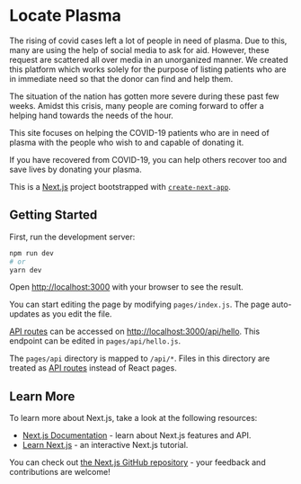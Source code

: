 # Locate Plasma

The rising of covid cases left a lot of people in need of plasma. Due to this, many are using the help of social media to ask for aid. However, these request are scattered all over media in an unorganized manner. We created this platform which works solely for the purpose of listing patients who are in immediate need so that the donor can find and help them.

The situation of the nation has gotten more severe during these past few weeks. Amidst this crisis, many people are coming forward to offer a helping hand towards the needs of the hour.

This site focuses on helping the COVID-19 patients who are in need of plasma with the people who wish to and capable of donating it.

If you have recovered from COVID-19, you can help others recover too and save lives by donating your plasma.

This is a [Next.js](https://nextjs.org/) project bootstrapped with [`create-next-app`](https://github.com/vercel/next.js/tree/canary/packages/create-next-app).

## Getting Started

First, run the development server:

```bash
npm run dev
# or
yarn dev
```

Open [http://localhost:3000](http://localhost:3000) with your browser to see the result.

You can start editing the page by modifying `pages/index.js`. The page auto-updates as you edit the file.

[API routes](https://nextjs.org/docs/api-routes/introduction) can be accessed on [http://localhost:3000/api/hello](http://localhost:3000/api/hello). This endpoint can be edited in `pages/api/hello.js`.

The `pages/api` directory is mapped to `/api/*`. Files in this directory are treated as [API routes](https://nextjs.org/docs/api-routes/introduction) instead of React pages.

## Learn More

To learn more about Next.js, take a look at the following resources:

- [Next.js Documentation](https://nextjs.org/docs) - learn about Next.js features and API.
- [Learn Next.js](https://nextjs.org/learn) - an interactive Next.js tutorial.

You can check out [the Next.js GitHub repository](https://github.com/vercel/next.js/) - your feedback and contributions are welcome!
